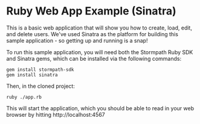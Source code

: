 Ruby Web App Example (Sinatra)
==============================

This is a basic web application that will show you how to create, load, edit,
and delete users. We've used Sinatra as the platform for building this sample
application - so getting up and running is a snap!

To run this sample application, you will need both the Stormpath Ruby SDK and
Sinatra gems, which can be installed via the following commands:

    gem install stormpath-sdk
    gem install sinatra

Then, in the cloned project:

    ruby ./app.rb

This will start the application, which you should be able to read in your web
browser by hitting http://localhost:4567
